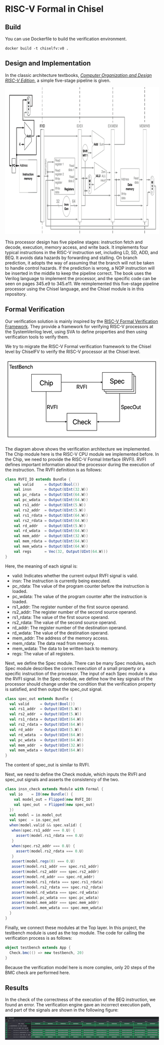 RISC-V Formal in Chisel
=======================

## Build

You can use Dockerfile to build the verification environment.

```shell
docker build -t chiselfv:v0 .
```

## Design and Implementation

In the classic architecture textbooks, [*Computer Organization and Design RISC-V Edition*](http://bank.engzenon.com/tmp/5e7f7183-219c-4d93-911a-4aaec0feb99b/5dc835ea-b66c-4988-be3f-4d51c0feb99b/Computer_Organization_RiscV_Edition.pdf), a simple five-stage pipeline is given. 

<img src="https://github.com/Moorvan/PictureHost/blob/main/chiselfv/5pipeline.png?raw=true" height="480" />

This processor design has five pipeline stages: instruction fetch and decode, execution, memory access, and write back. 
It implements four typical instructions in the RISC-V instruction set, including LD, SD, ADD, and BEQ. It avoids data hazards by forwarding and stalling. On branch prediction, it adopts the way of assuming that the branch will not be taken to handle control hazards. If the prediction is wrong, a NOP instruction will be inserted in the middle to keep the pipeline correct. The book uses the Verilog language to implement the processor, and the specific code can be seen on pages 345.e9 to 345.e11. 
We reimplemented this five-stage pipeline processor using the Chisel language, and the Chisel module is in this repository.


## Formal Verification

Our verification solution is mainly inspired by the [RISC-V Formal Verification Framework](https://github.com/SymbioticEDA/riscv-formal). They provide a framework for verifying RISC-V processors at the SystemVerilog level, using SVA to define properties and then using verification tools to verify them.

We try to migrate the RISC-V Formal verification framework to the Chisel level by ChiselFV to verify the RISC-V processor at the Chisel level.

<img src="https://github.com/Moorvan/PictureHost/blob/main/chiselfv/riscvFvChisel.png?raw=true" height="270" />

The diagram above shows the verification architecture we implemented. The Chip module here is the RISC-V CPU module we implemented before. In the Chip, we need to provide the RISC-V Formal Interface (RVFI). RVFI defines important information about the processor during the execution of the instruction. The RVFI definition is as follows:

```scala
class RVFI_IO extends Bundle {
    val valid     = Output(Bool())
    val insn      = Output(UInt(32.W))
    val pc_rdata  = Output(UInt(64.W))
    val pc_wdata  = Output(UInt(64.W))
    val rs1_addr  = Output(UInt(5.W))
    val rs2_addr  = Output(UInt(5.W))
    val rs1_rdata = Output(UInt(64.W))
    val rs2_rdata = Output(UInt(64.W))
    val rd_addr   = Output(UInt(5.W))
    val rd_wdata  = Output(UInt(64.W))
    val mem_addr  = Output(UInt(32.W))
    val mem_rdata = Output(UInt(64.W))
    val mem_wdata = Output(UInt(64.W))
    val regs      = Vec(32, Output(UInt(64.W)))
}
```

Here, the meaning of each signal is:

- valid: Indicates whether the current output RVFI signal is valid.
- insn: The instruction is currently being executed.
- pc_rdata: The value of the program counter before the instruction is loaded.
- pc_wdata: The value of the program counter after the instruction is loaded.
- rs1_addr: The register number of the first source operand.
- rs2_addr: The register number of the second source operand.
- rs1_rdata: The value of the first source operand.
- rs2_rdata: The value of the second source operand.
- rd_addr: The register number of the destination operand.
- rd_wdata: The value of the destination operand.
- mem_addr: The address of the memory access.
- mem_rdata: The data read from memory.
- mem_wdata: The data to be written back to memory.
- regs: The value of all registers.

Next, we define the Spec module. There can be many Spec modules, each Spec module describes the correct execution of a small property or a specific instruction of the processor. The input of each Spec module is also the RVFI signal. In the Spec module, we define how the key signals of the processor should change under the condition that the verification property is satisfied, and then output the spec_out signal.

```scala
class spec_out extends Bundle {
  val valid     = Output(Bool())
  val rs1_addr  = Output(UInt(5.W))
  val rs2_addr  = Output(UInt(5.W))
  val rs1_rdata = Output(UInt(64.W))
  val rs2_rdata = Output(UInt(64.W))
  val rd_addr   = Output(UInt(5.W))
  val rd_wdata  = Output(UInt(64.W))
  val pc_wdata  = Output(UInt(64.W))
  val mem_addr  = Output(UInt(32.W))
  val mem_wdata = Output(UInt(64.W))
}
```

The content of spec_out is similar to RVFI.

Next, we need to define the Check module, which inputs the RVFI and spec_out signals and asserts the consistency of the two.

```scala
class insn_check extends Module with Formal {
  val io    = IO(new Bundle() {
    val model_out = Flipped(new RVFI_IO)
    val spec_out  = Flipped(new spec_out)
  })
  val model = io.model_out
  val spec  = io.spec_out
  when(model.valid && spec.valid) {
   when(spec.rs1_addr === 0.U) {
     assert(model.rs1_rdata === 0.U)
   }
   when(spec.rs2_addr === 0.U) {
     assert(model.rs2_rdata === 0.U)
   }
   assert(model.regs(0) === 0.U)
   assert(model.rs1_addr === spec.rs1_addr)
   assert(model.rs2_addr === spec.rs2_addr)
   assert(model.rd_addr === spec.rd_addr)
   assert(model.rs1_rdata === spec.rs1_rdata)
   assert(model.rs2_rdata === spec.rs2_rdata)
   assert(model.rd_wdata === spec.rd_wdata)
   assert(model.pc_wdata === spec.pc_wdata)
   assert(model.mem_addr === spec.mem_addr)
   assert(model.mem_wdata === spec.mem_wdata)
  }
}
```
Finally, we connect these modules at the Top layer. In this project, the testbench module is used as the top module.
The code for calling the verification process is as follows:

```scala
object testbench extends App {
  Check.bmc(() => new testbench, 20)
}
```

Because the verification model here is more complex, only 20 steps of the BMC check are performed here.

## Results

In the check of the correctness of the execution of the BEQ instruction, we found an error. The verification engine gave an incorrect execution path, and part of the signals are shown in the following figure:

<img src="https://github.com/Moorvan/PictureHost/blob/main/chiselfv/trace.png?raw=true" style="zoom:67%;" />